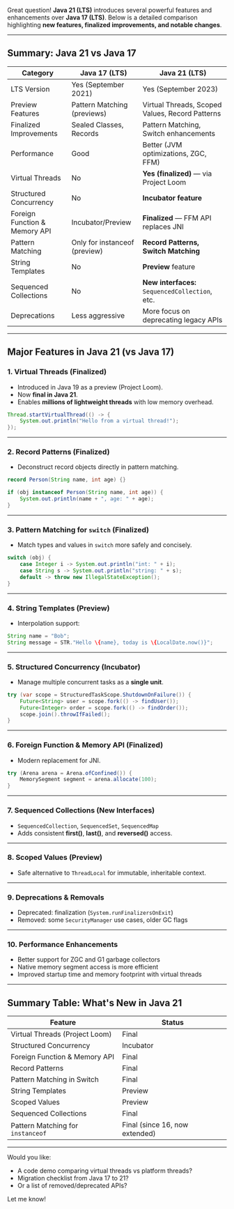 Great question! **Java 21 (LTS)** introduces several powerful features and enhancements over **Java 17 (LTS)**. Below is a detailed comparison highlighting **new features, finalized improvements, and notable changes**.

---

## **Summary: Java 21 vs Java 17**

| Category                      | Java 17 (LTS)                 | Java 21 (LTS)                                   |
| ----------------------------- | ----------------------------- | ----------------------------------------------- |
| LTS Version                   | Yes (September 2021)          | Yes (September 2023)                            |
| Preview Features              | Pattern Matching (previews)   | Virtual Threads, Scoped Values, Record Patterns |
| Finalized Improvements        | Sealed Classes, Records       | Pattern Matching, Switch enhancements           |
| Performance                   | Good                          | Better (JVM optimizations, ZGC, FFM)            |
| Virtual Threads               | No                            | **Yes (finalized)** — via Project Loom          |
| Structured Concurrency        | No                            | **Incubator feature**                           |
| Foreign Function & Memory API | Incubator/Preview             | **Finalized** — FFM API replaces JNI            |
| Pattern Matching              | Only for instanceof (preview) | **Record Patterns, Switch Matching**            |
| String Templates              | No                            | **Preview** feature                             |
| Sequenced Collections         | No                            | **New interfaces:** `SequencedCollection`, etc. |
| Deprecations                  | Less aggressive               | More focus on deprecating legacy APIs           |

---

## **Major Features in Java 21 (vs Java 17)**

### **1. Virtual Threads (Finalized)**

* Introduced in Java 19 as a preview (Project Loom).
* Now **final in Java 21**.
* Enables **millions of lightweight threads** with low memory overhead.

```java
Thread.startVirtualThread(() -> {
    System.out.println("Hello from a virtual thread!");
});
```

---

### **2. Record Patterns (Finalized)**

* Deconstruct record objects directly in pattern matching.

```java
record Person(String name, int age) {}

if (obj instanceof Person(String name, int age)) {
    System.out.println(name + ", age: " + age);
}
```

---

### **3. Pattern Matching for `switch` (Finalized)**

* Match types and values in `switch` more safely and concisely.

```java
switch (obj) {
    case Integer i -> System.out.println("int: " + i);
    case String s -> System.out.println("string: " + s);
    default -> throw new IllegalStateException();
}
```

---

### **4. String Templates (Preview)**

* Interpolation support:

```java
String name = "Bob";
String message = STR."Hello \{name}, today is \{LocalDate.now()}";
```

---

### **5. Structured Concurrency (Incubator)**

* Manage multiple concurrent tasks as a **single unit**.

```java
try (var scope = StructuredTaskScope.ShutdownOnFailure()) {
    Future<String> user = scope.fork(() -> findUser());
    Future<Integer> order = scope.fork(() -> findOrder());
    scope.join().throwIfFailed();
}
```

---

### **6. Foreign Function & Memory API (Finalized)**

* Modern replacement for JNI.

```java
try (Arena arena = Arena.ofConfined()) {
    MemorySegment segment = arena.allocate(100);
}
```

---

### **7. Sequenced Collections (New Interfaces)**

* `SequencedCollection`, `SequencedSet`, `SequencedMap`
* Adds consistent **first()**, **last()**, and **reversed()** access.

---

### **8. Scoped Values (Preview)**

* Safe alternative to `ThreadLocal` for immutable, inheritable context.

---

### **9. Deprecations & Removals**

* Deprecated: finalization (`System.runFinalizersOnExit`)
* Removed: some `SecurityManager` use cases, older GC flags

---

### **10. Performance Enhancements**

* Better support for ZGC and G1 garbage collectors
* Native memory segment access is more efficient
* Improved startup time and memory footprint with virtual threads

---

## **Summary Table: What's New in Java 21**

| Feature                           | Status                         |
| --------------------------------- | ------------------------------ |
| Virtual Threads (Project Loom)    | Final                          |
| Structured Concurrency            | Incubator                      |
| Foreign Function & Memory API     | Final                          |
| Record Patterns                   | Final                          |
| Pattern Matching in Switch        | Final                          |
| String Templates                  | Preview                        |
| Scoped Values                     | Preview                        |
| Sequenced Collections             | Final                          |
| Pattern Matching for `instanceof` | Final (since 16, now extended) |

---

Would you like:

* A code demo comparing virtual threads vs platform threads?
* Migration checklist from Java 17 to 21?
* Or a list of removed/deprecated APIs?

Let me know!
